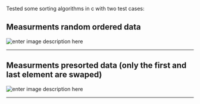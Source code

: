 Tested some sorting algorithms in c with two test cases:

## **Measurments random ordered data**

![enter image description here](https://i.ibb.co/xCbQtq4/plotunsorted.png)

-------

## **Measurments presorted data (only the first and last element are swaped)**
  
![enter image description here](https://i.ibb.co/CB1qmrT/plotsorted.png)

------
